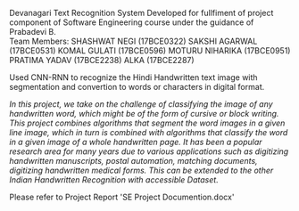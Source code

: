 Devanagari Text Recognition System
Developed for fullfiment of project component of Software Engineering course under the guidance of Prabadevi B.  
Team Members:
SHASHWAT NEGI (17BCE0322)
SAKSHI AGARWAL (17BCE0531)
KOMAL GULATI (17BCE0596)
MOTURU NIHARIKA (17BCE0951)
PRATIMA YADAV (17BCE2238)
ALKA (17BCE2287)

Used CNN-RNN to recognize the Hindi Handwritten text image with segmentation and convertion to words or characters in digital format. 

<i>In this project, we take on the challenge of classifying the image of any handwritten word, which might be of the form of cursive or block writing. This project combines algorithms that segment the word images in a given line image, which in turn is combined with algorithms that classify the word in a given image of a whole handwritten page. 
It has been a popular research area for many years due to various applications such as digitizing handwritten manuscripts, postal automation, matching documents, digitizing handwritten medical forms. 
This can be extended to the other Indian Handwritten Recognition with accessible Dataset.</i>

Please refer to Project Report 'SE Project Documention.docx' 



